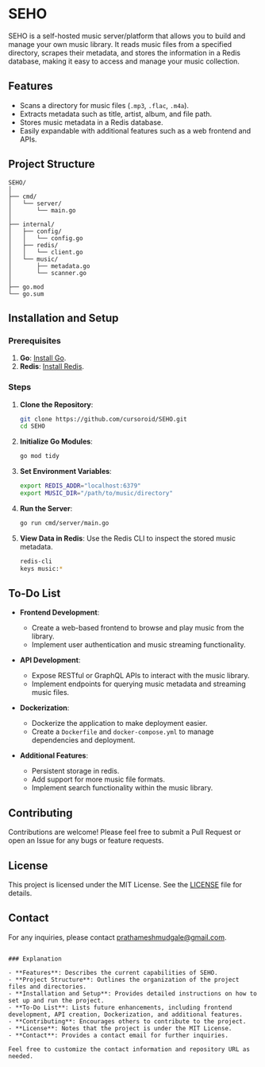 # SEHO

SEHO is a self-hosted music server/platform that allows you to build and manage your own music library. It reads music files from a specified directory, scrapes their metadata, and stores the information in a Redis database, making it easy to access and manage your music collection.

## Features

- Scans a directory for music files (`.mp3`, `.flac`, `.m4a`).
- Extracts metadata such as title, artist, album, and file path.
- Stores music metadata in a Redis database.
- Easily expandable with additional features such as a web frontend and APIs.

## Project Structure

```
SEHO/
│
├── cmd/
│   └── server/
│       └── main.go
│
├── internal/
│   ├── config/
│   │   └── config.go
│   ├── redis/
│   │   └── client.go
│   └── music/
│       ├── metadata.go
│       └── scanner.go
│
├── go.mod
└── go.sum
```

## Installation and Setup

### Prerequisites

1. **Go**: [Install Go](https://golang.org/dl/).
2. **Redis**: [Install Redis](https://redis.io/download).

### Steps

1. **Clone the Repository**:
   ```bash
   git clone https://github.com/cursoroid/SEHO.git
   cd SEHO
   ```

2. **Initialize Go Modules**:
   ```bash
   go mod tidy
   ```

3. **Set Environment Variables**:
   ```bash
   export REDIS_ADDR="localhost:6379"
   export MUSIC_DIR="/path/to/music/directory"
   ```

4. **Run the Server**:
   ```bash
   go run cmd/server/main.go
   ```

5. **View Data in Redis**:
   Use the Redis CLI to inspect the stored music metadata.
   ```bash
   redis-cli
   keys music:*
   ```

## To-Do List

- **Frontend Development**:
  - Create a web-based frontend to browse and play music from the library.
  - Implement user authentication and music streaming functionality.

- **API Development**:
  - Expose RESTful or GraphQL APIs to interact with the music library.
  - Implement endpoints for querying music metadata and streaming music files.

- **Dockerization**:
  - Dockerize the application to make deployment easier.
  - Create a `Dockerfile` and `docker-compose.yml` to manage dependencies and deployment.

- **Additional Features**:
  - Persistent storage in redis.
  - Add support for more music file formats.
  - Implement search functionality within the music library.

## Contributing

Contributions are welcome! Please feel free to submit a Pull Request or open an Issue for any bugs or feature requests.

## License

This project is licensed under the MIT License. See the [LICENSE](LICENSE) file for details.

## Contact

For any inquiries, please contact [prathameshmudgale@gmail.com](mailto:prathameshmudgale@gmail.com).
```

### Explanation

- **Features**: Describes the current capabilities of SEHO.
- **Project Structure**: Outlines the organization of the project files and directories.
- **Installation and Setup**: Provides detailed instructions on how to set up and run the project.
- **To-Do List**: Lists future enhancements, including frontend development, API creation, Dockerization, and additional features.
- **Contributing**: Encourages others to contribute to the project.
- **License**: Notes that the project is under the MIT License.
- **Contact**: Provides a contact email for further inquiries.

Feel free to customize the contact information and repository URL as needed.
